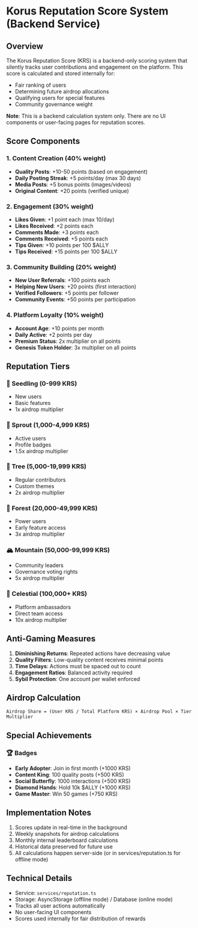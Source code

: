 # Korus Reputation Score System (Backend Service)

## Overview
The Korus Reputation Score (KRS) is a backend-only scoring system that silently tracks user contributions and engagement on the platform. This score is calculated and stored internally for:
- Fair ranking of users
- Determining future airdrop allocations
- Qualifying users for special features
- Community governance weight

**Note**: This is a backend calculation system only. There are no UI components or user-facing pages for reputation scores.

## Score Components

### 1. Content Creation (40% weight)
- **Quality Posts**: +10-50 points (based on engagement)
- **Daily Posting Streak**: +5 points/day (max 30 days)
- **Media Posts**: +5 bonus points (images/videos)
- **Original Content**: +20 points (verified unique)

### 2. Engagement (30% weight)
- **Likes Given**: +1 point each (max 10/day)
- **Likes Received**: +2 points each
- **Comments Made**: +3 points each
- **Comments Received**: +5 points each
- **Tips Given**: +10 points per 100 $ALLY
- **Tips Received**: +15 points per 100 $ALLY

### 3. Community Building (20% weight)
- **New User Referrals**: +100 points each
- **Helping New Users**: +20 points (first interaction)
- **Verified Followers**: +5 points per follower
- **Community Events**: +50 points per participation

### 4. Platform Loyalty (10% weight)
- **Account Age**: +10 points per month
- **Daily Active**: +2 points per day
- **Premium Status**: 2x multiplier on all points
- **Genesis Token Holder**: 3x multiplier on all points

## Reputation Tiers

### 🌱 Seedling (0-999 KRS)
- New users
- Basic features
- 1x airdrop multiplier

### 🌿 Sprout (1,000-4,999 KRS)
- Active users
- Profile badges
- 1.5x airdrop multiplier

### 🌳 Tree (5,000-19,999 KRS)
- Regular contributors
- Custom themes
- 2x airdrop multiplier

### 🌲 Forest (20,000-49,999 KRS)
- Power users
- Early feature access
- 3x airdrop multiplier

### 🏔️ Mountain (50,000-99,999 KRS)
- Community leaders
- Governance voting rights
- 5x airdrop multiplier

### 🌟 Celestial (100,000+ KRS)
- Platform ambassadors
- Direct team access
- 10x airdrop multiplier

## Anti-Gaming Measures

1. **Diminishing Returns**: Repeated actions have decreasing value
2. **Quality Filters**: Low-quality content receives minimal points
3. **Time Delays**: Actions must be spaced out to count
4. **Engagement Ratios**: Balanced activity required
5. **Sybil Protection**: One account per wallet enforced

## Airdrop Calculation

```
Airdrop Share = (User KRS / Total Platform KRS) × Airdrop Pool × Tier Multiplier
```

## Special Achievements

### 🏆 Badges
- **Early Adopter**: Join in first month (+1000 KRS)
- **Content King**: 100 quality posts (+500 KRS)
- **Social Butterfly**: 1000 interactions (+500 KRS)
- **Diamond Hands**: Hold 10k $ALLY (+1000 KRS)
- **Game Master**: Win 50 games (+750 KRS)

## Implementation Notes

1. Scores update in real-time in the background
2. Weekly snapshots for airdrop calculations
3. Monthly internal leaderboard calculations
4. Historical data preserved for future use
5. All calculations happen server-side (or in services/reputation.ts for offline mode)

## Technical Details

- Service: `services/reputation.ts`
- Storage: AsyncStorage (offline mode) / Database (online mode)
- Tracks all user actions automatically
- No user-facing UI components
- Scores used internally for fair distribution of rewards